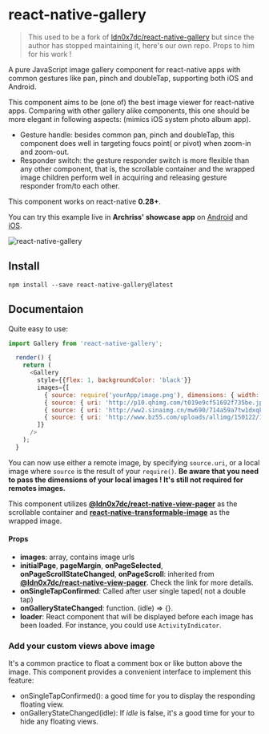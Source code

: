 # react-native-gallery

>This used to be a fork of [ldn0x7dc/react-native-gallery](https://github.com/ldn0x7dc/react-native-gallery) but since the author has stopped maintaining it, here's our own repo. Props to him for his work !

A pure JavaScript image gallery component for react-native apps with common gestures like pan, pinch and doubleTap, supporting both iOS and Android.

This component aims to be (one of) the best image viewer for react-native apps. Comparing with other gallery alike components, this one should be more elegant in following aspects: (mimics iOS system photo album app).

* Gesture handle: besides common pan, pinch and doubleTap, this component does well in targeting foucs point( or pivot) when zoom-in and zoom-out.
* Responder switch: the gesture responder switch is more flexible than any other component, that is, the scrollable container and the wrapped image children perform well in acquiring and releasing gesture responder from/to each other.

This component works on react-native **0.28+**.

You can try this example live in **Archriss' showcase app** on [Android](https://play.google.com/store/apps/details?id=fr.archriss.demo.app) and [iOS](https://itunes.apple.com/lu/app/archriss-presentation-mobile/id1180954376?mt=8).

![react-native-gallery](https://media.giphy.com/media/3o7bugPvJyqYWz9bK8/giphy.gif)

## Install

`npm install --save react-native-gallery@latest`

## Documentaion

Quite easy to use:

```javascript
import Gallery from 'react-native-gallery';

  render() {
    return (
      <Gallery
        style={{flex: 1, backgroundColor: 'black'}}
        images={[
          { source: require('yourApp/image.png'), dimensions: { width: 150, height: 150 } },
          { source: { uri: 'http://p10.qhimg.com/t019e9cf51692f735be.jpg' } },
          { source: { uri: 'http://ww2.sinaimg.cn/mw690/714a59a7tw1dxqkkg0cwlj.jpg' } },
          { source: { uri: 'http://www.bz55.com/uploads/allimg/150122/139-150122145421.jpg' } }
        ]}
      />
    );
  }
```

You can now use either a remote image, by specifying `source.uri`, or a local image where `source` is the result of your `require()`. **Be aware that you need to pass the dimensions of your local images ! It's still not required for remotes images.**

This component utilizes **[@ldn0x7dc/react-native-view-pager](https://github.com/ldn0x7dc/react-native-view-pager)** as the scrollable container and **[react-native-transformable-image](https://github.com/ldn0x7dc/react-native-transformable-image)** as the wrapped image. 

#### Props

* **images**: array, contains image urls
* **initialPage**, **pageMargin**, **onPageSelected**, **onPageScrollStateChanged**, **onPageScroll**: inherited from **[@ldn0x7dc/react-native-view-pager](https://github.com/ldn0x7dc/react-native-view-pager)**. Check the link for more details.
* **onSingleTapConfirmed**: Called after user single taped( not a double tap)
* **onGalleryStateChanged**: function. (idle) => {}.
* **loader**: React component that will be displayed before each image has been loaded. For instance, you could use `ActivityIndicator`.

### Add your custom views above image

It's a common practice to float a comment box or like button above the image. This component provides a convenient interface to implement this feature:

- onSingleTapConfirmed(): a good time for you to display the responding floating view. 
- onGalleryStateChanged(idle): If *idle* is false, it's a good time for your to hide any floating views.
